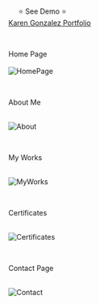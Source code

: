 &nbsp;&nbsp;&nbsp;&nbsp; ⭐ See Demo ⭐ <br/>
[Karen Gonzalez Portfolio](https://karenfggutierrez.github.io/portfolio/)

<br/>

Home Page <br/><br/>
![HomePage](https://github.com/karenfggutierrez/portfolio/assets/69605681/d380508d-fda0-4ad7-b8e0-24027e0135dd)

<br/>

About Me <br/><br/>

![About](https://github.com/karenfggutierrez/portfolio/assets/69605681/ff812b89-7e56-4c5e-8bb6-aadbd2e34b53)

<br/>

My Works <br/><br/>

![MyWorks](https://github.com/karenfggutierrez/portfolio/assets/69605681/6b1f9143-2769-432a-b49d-97091f2ac147)

<br/>

Certificates <br/><br/>

![Certificates](https://github.com/karenfggutierrez/portfolio/assets/69605681/b54e73cf-9223-44ef-bd3b-bfd5024aab92)

<br/>

Contact Page <br/><br/>

![Contact](https://github.com/karenfggutierrez/portfolio/assets/69605681/17d82b0b-cc98-4aa6-a250-c6ebd6132316)

<br/>
